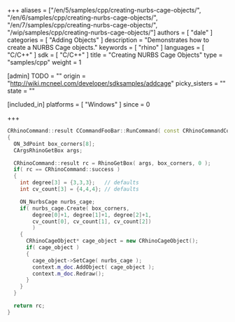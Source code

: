 +++
aliases = ["/en/5/samples/cpp/creating-nurbs-cage-objects/", "/en/6/samples/cpp/creating-nurbs-cage-objects/", "/en/7/samples/cpp/creating-nurbs-cage-objects/", "/wip/samples/cpp/creating-nurbs-cage-objects/"]
authors = [ "dale" ]
categories = [ "Adding Objects" ]
description = "Demonstrates how to create a NURBS Cage objects."
keywords = [ "rhino" ]
languages = [ "C/C++" ]
sdk = [ "C/C++" ]
title = "Creating NURBS Cage Objects"
type = "samples/cpp"
weight = 1

[admin]
TODO = ""
origin = "http://wiki.mcneel.com/developer/sdksamples/addcage"
picky_sisters = ""
state = ""

[included_in]
platforms = [ "Windows" ]
since = 0

+++

```cpp
CRhinoCommand::result CCommandFooBar::RunCommand( const CRhinoCommandContext& context )
{
  ON_3dPoint box_corners[8];
  CArgsRhinoGetBox args;

  CRhinoCommand::result rc = RhinoGetBox( args, box_corners, 0 );
  if( rc == CRhinoCommand::success )
  {
    int degree[3] = {3,3,3};   // defaults
    int cv_count[3] = {4,4,4}; // defaults

    ON_NurbsCage nurbs_cage;
    if( nurbs_cage.Create( box_corners,
        degree[0]+1, degree[1]+1, degree[2]+1,
        cv_count[0], cv_count[1], cv_count[2])
        )
    {
      CRhinoCageObject* cage_object = new CRhinoCageObject();
      if( cage_object )
      {
        cage_object->SetCage( nurbs_cage );
        context.m_doc.AddObject( cage_object );
        context.m_doc.Redraw();
      }
    }
  }

  return rc;
}
```
